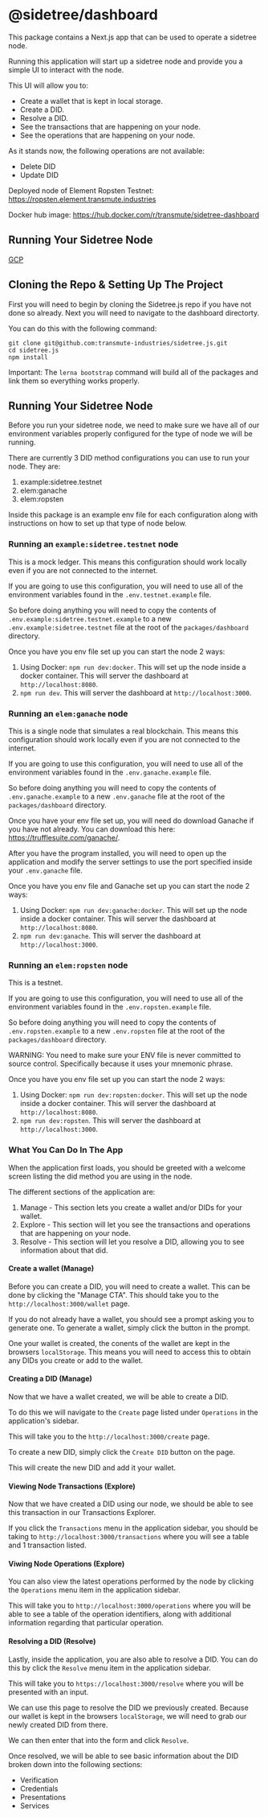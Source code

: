 # @sidetree/dashboard

This package contains a Next.js app that can be used to operate a sidetree node.

Running this application will start up a sidetree node and provide you a simple UI to interact with the node.

This UI will allow you to:

- Create a wallet that is kept in local storage.
- Create a DID.
- Resolve a DID.
- See the transactions that are happening on your node.
- See the operations that are happening on your node.

As it stands now, the following operations are not available:

- Delete DID
- Update DID

Deployed node of Element Ropsten Testnet: https://ropsten.element.transmute.industries

Docker hub image: https://hub.docker.com/r/transmute/sidetree-dashboard

## Running Your Sidetree Node

[GCP](docs/deploy-to-gcp.md)

## Cloning the Repo & Setting Up The Project

First you will need to begin by cloning the Sidetree.js repo if you have not done so already. Next you will need to navigate to the dashboard directorty.

You can do this with the following command:

```
git clone git@github.com:transmute-industries/sidetree.js.git
cd sidetree.js
npm install
```

Important: The `lerna bootstrap` command will build all of the packages and link them so everything works properly.

## Running Your Sidetree Node

Before you run your sidetree node, we need to make sure we have all of our environment variables properly configured for the type of node we will be running.

There are currently 3 DID method configurations you can use to run your node. They are:

1. example:sidetree.testnet
2. elem:ganache
3. elem:ropsten

Inside this package is an example env file for each configuration along with instructions on how to set up that type of node below.

### Running an `example:sidetree.testnet` node

This is a mock ledger. This means this configuration should work locally even if you are not connected to the internet.

If you are going to use this configuration, you will need to use all of the environment variables found in the `.env.testnet.example` file.

So before doing anything you will need to copy the contents of `.env.example:sidetree.testnet.example` to a new `.env.example:sidetree.testnet` file at the root of the `packages/dashboard` directory.

Once you have you env file set up you can start the node 2 ways:

1. Using Docker: `npm run dev:docker`. This will set up the node inside a docker container. This will server the dashboard at `http://localhost:8080`.
2. `npm run dev`. This will server the dashboard at `http://localhost:3000`.

### Running an `elem:ganache` node

This is a single node that simulates a real blockchain. This means this configuration should work locally even if you are not connected to the internet.

If you are going to use this configuration, you will need to use all of the environment variables found in the `.env.ganache.example` file.

So before doing anything you will need to copy the contents of `.env.ganache.example` to a new `.env.ganache` file at the root of the `packages/dashboard` directory.

Once you have your env file set up, you will need do download Ganache if you have not already. You can download this here: https://trufflesuite.com/ganache/.

After you have the program installed, you will need to open up the application and modify the server settings to use the port specified inside your `.env.ganache` file.

Once you have you env file and Ganache set up you can start the node 2 ways:

1. Using Docker: `npm run dev:ganache:docker`. This will set up the node inside a docker container. This will server the dashboard at `http://localhost:8080`.
2. `npm run dev:ganache`. This will server the dashboard at `http://localhost:3000`.

### Running an `elem:ropsten` node

This is a testnet.

If you are going to use this configuration, you will need to use all of the environment variables found in the `.env.ropsten.example` file.

So before doing anything you will need to copy the contents of `.env.ropsten.example` to a new `.env.ropsten` file at the root of the `packages/dashboard` directory.

WARNING: You need to make sure your ENV file is never committed to source control. Specifically because it uses your mnemonic phrase.

Once you have you env file set up you can start the node 2 ways:

1. Using Docker: `npm run dev:ropsten:docker`. This will set up the node inside a docker container. This will server the dashboard at `http://localhost:8080`.
2. `npm run dev:ropsten`. This will server the dashboard at `http://localhost:3000`.

### What You Can Do In The App

When the application first loads, you should be greeted with a welcome screen listing the did method you are using in the node.

The different sections of the application are:

1. Manage - This section lets you create a wallet and/or DIDs for your wallet.
2. Explore - This section will let you see the transactions and operations that are happening on your node.
3. Resolve - This section will let you resolve a DID, allowing you to see information about that did.

#### Create a wallet (Manage)

Before you can create a DID, you will need to create a wallet. This can be done by clicking the "Manage CTA". This should take you to the `http://localhost:3000/wallet` page.

If you do not already have a wallet, you should see a prompt asking you to generate one. To generate a wallet, simply click the button in the prompt.

One your wallet is created, the conents of the wallet are kept in the browsers `localStorage`. This means you will need to access this to obtain any DIDs you create or add to the wallet.

#### Creating a DID (Manage)

Now that we have a wallet created, we will be able to create a DID.

To do this we will navigate to the `Create` page listed under `Operations` in the application's sidebar.

This will take you to the `http://localhost:3000/create` page.

To create a new DID, simply click the `Create DID` button on the page.

This will create the new DID and add it your wallet.

#### Viewing Node Transactions (Explore)

Now that we have created a DID using our node, we should be able to see this transaction in our Transactions Explorer.

If you click the `Transactions` menu in the application sidebar, you should be taking to `http://localhost:3000/transactions` where you will see a table and 1 transaction listed.

#### Viwing Node Operations (Explore)

You can also view the latest operations performed by the node by clicking the `Operations` menu item in the application sidebar.

This will take you to `http://localhost:3000/operations` where you will be able to see a table of the operation identifiers, along with additional information regarding that particular operation.

#### Resolving a DID (Resolve)

Lastly, inside the application, you are also able to resolve a DID. You can do this by click the `Resolve` menu item in the application sidebar.

This will take you to `https://localhost:3000/resolve` where you will be presented with an input.

We can use this page to resolve the DID we previously created. Because our wallet is kept in the browsers `localStorage`, we will need to grab our newly created DID from there.

We can then enter that into the form and click `Resolve`.

Once resolved, we will be able to see basic information about the DID broken down into the following sections:

- Verification
- Credentials
- Presentations
- Services
